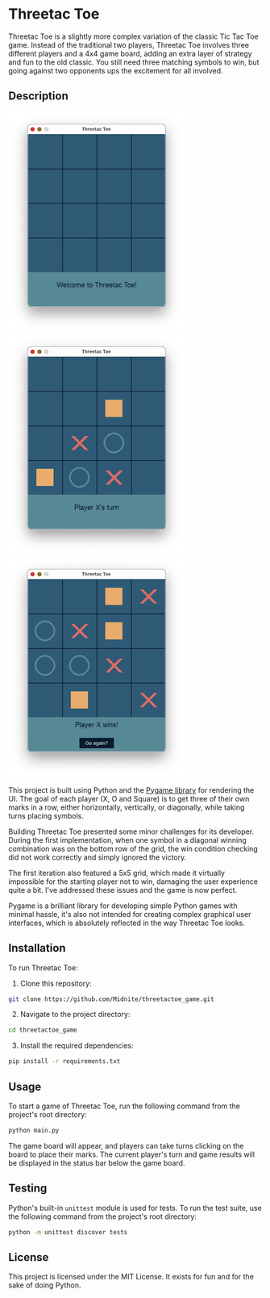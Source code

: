 # Threetac Toe

Threetac Toe is a slightly more complex variation of the classic Tic Tac Toe game. Instead of the traditional two players, Threetac Toe involves three different players and a 4x4 game board, adding an extra layer of strategy and fun to the old classic. You still need three matching symbols to win, but going against two opponents ups the excitement for all involved.

## Description

![Welcome game screen](/assets/game_screen_1.png)
![Active game screen](/assets/game_screen_2.png)
![Winner game screen](/assets/game_screen_3.png)

This project is built using Python and the [Pygame library](https://www.pygame.org/) for rendering the UI. The goal of each player (X, O and Square) is to get three of their own marks in a row, either horizontally, vertically, or diagonally, while taking turns placing symbols.

Building Threetac Toe presented some minor challenges for its developer. During the first implementation, when one symbol in a diagonal winning combination was on the bottom row of the grid, the win condition checking did not work correctly and simply ignored the victory. 

The first iteration also featured a 5x5 grid, which made it virtually impossible for the starting player not to win, damaging the user experience quite a bit. I've addressed these issues and the game is now perfect.

Pygame is a brilliant library for developing simple Python games with minimal hassle, it's also not intended for creating complex graphical user interfaces, which is absolutely reflected in the way Threetac Toe looks.

## Installation

To run Threetac Toe:

1. Clone this repository:

```bash
git clone https://github.com/Midnite/threetactoe_game.git
```

2. Navigate to the project directory:

```bash
cd threetactoe_game
```

3. Install the required dependencies:

```bash
pip install -r requirements.txt
```

## Usage

To start a game of Threetac Toe, run the following command from the project's root directory:

```bash
python main.py
```

The game board will appear, and players can take turns clicking on the board to place their marks. The current player's turn and game results will be displayed in the status bar below the game board.

## Testing

Python's built-in `unittest` module is used for tests. To run the test suite, use the following command from the project's root directory:

```bash
python -m unittest discover tests
```

## License

This project is licensed under the MIT License. It exists for fun and for the sake of doing Python.
